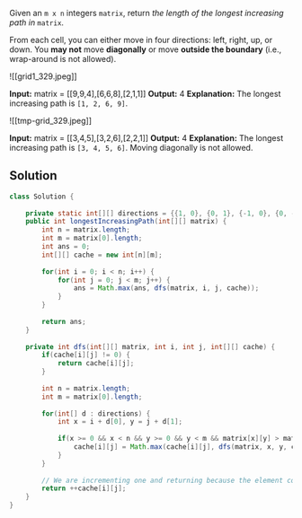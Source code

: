 Given an `m x n` integers `matrix`, return _the length of the longest increasing path in_ `matrix`.

From each cell, you can either move in four directions: left, right, up, or down. You **may not** move **diagonally** or move **outside the boundary** (i.e., wrap-around is not allowed).

![[grid1_329.jpeg]]

**Input:** matrix = [[9,9,4],[6,6,8],[2,1,1]]
**Output:** 4
**Explanation:** The longest increasing path is `[1, 2, 6, 9]`.

![[tmp-grid_329.jpeg]]

**Input:** matrix = [[3,4,5],[3,2,6],[2,2,1]]
**Output:** 4
**Explanation:** The longest increasing path is `[3, 4, 5, 6]`. Moving diagonally is not allowed.

## Solution

```java
class Solution {
    
    private static int[][] directions = {{1, 0}, {0, 1}, {-1, 0}, {0, -1}};
    public int longestIncreasingPath(int[][] matrix) {
        int n = matrix.length;
        int m = matrix[0].length;
        int ans = 0;
        int[][] cache = new int[n][m];
        
        for(int i = 0; i < n; i++) {
            for(int j = 0; j < m; j++) {
                ans = Math.max(ans, dfs(matrix, i, j, cache));
            }
        }
        
        return ans;
    }
    
    private int dfs(int[][] matrix, int i, int j, int[][] cache) {
        if(cache[i][j] != 0) {
            return cache[i][j];
        }
        
        int n = matrix.length;
        int m = matrix[0].length;
        
        for(int[] d : directions) {
            int x = i + d[0], y = j + d[1];
            
            if(x >= 0 && x < n && y >= 0 && y < m && matrix[x][y] > matrix[i][j]) {
                cache[i][j] = Math.max(cache[i][j], dfs(matrix, x, y, cache));
            }
        }
        
        // We are incrementing one and returning because the element count for itself. 
        return ++cache[i][j];
    }
}
```